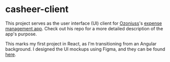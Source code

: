 # casheer-client
This project serves as the user interface (UI) client for [Ozoniuss](https://github.com/Ozoniuss)'s [expense management app](https://github.com/Ozoniuss/casheer). Check out his repo for a more detailed description of the app's purpose.

This marks my first project in React, as I'm transitioning from an Angular background. I designed the UI mockups using Figma, and they can be found [here](https://www.figma.com/file/QGg3iCDPm1tXT2g9vQmrRW/Casheer?type=design&node-id=69%3A16&mode=design&t=unXU8wYjXywz7y4D-1).
